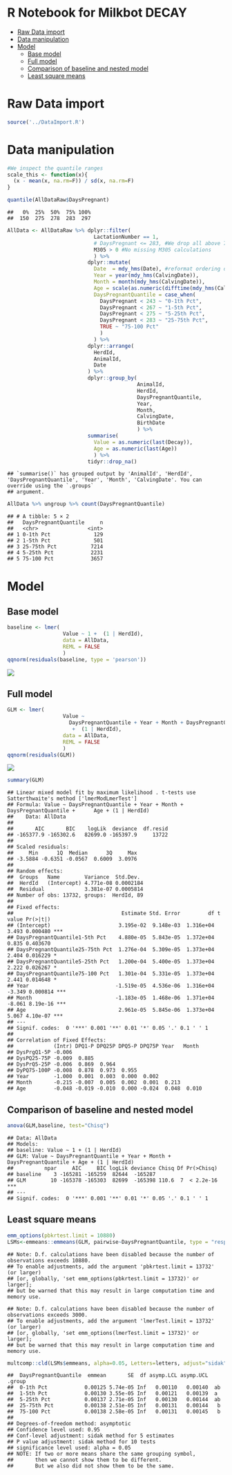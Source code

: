 R Notebook for Milkbot DECAY
================

- [Raw Data import](#raw-data-import)
- [Data manipulation](#data-manipulation)
- [Model](#model)
  - [Base model](#base-model)
  - [Full model](#full-model)
  - [Comparison of baseline and nested
    model](#comparison-of-baseline-and-nested-model)
  - [Least square means](#least-square-means)

# Raw Data import

``` r
source('../DataImport.R')
```

# Data manipulation

``` r
#We inspect the quantile ranges
scale_this <- function(x){
  (x - mean(x, na.rm=F)) / sd(x, na.rm=F)
}

quantile(AllDataRaw$DaysPregnant)
```

    ##   0%  25%  50%  75% 100% 
    ##  150  275  278  283  297

``` r
AllData <- AllDataRaw %>% dplyr::filter(
                            LactationNumber == 1,
                            # DaysPregnant <= 283, #We drop all above 75th percentile because no interest at this stage, missing inseminations?
                            M305 > 0 #No missing M305 calculations
                            ) %>% 
                          dplyr::mutate(
                            Date  = mdy_hms(Date), #reformat ordering date
                            Year = year(mdy_hms(CalvingDate)),
                            Month = month(mdy_hms(CalvingDate)),
                            Age = scale(as.numeric(difftime(mdy_hms(CalvingDate), mdy_hms(BirthDate), units = "days"))),
                            DaysPregnantQuantile = case_when(
                              DaysPregnant < 243 ~ "0-1th Pct",
                              DaysPregnant < 267 ~ "1-5th Pct",
                              DaysPregnant < 275 ~ "5-25th Pct",
                              DaysPregnant < 283 ~ "25-75th Pct",
                              TRUE ~ "75-100 Pct"
                              )
                            ) %>%
                          dplyr::arrange(
                            HerdId,
                            AnimalId,
                            Date
                          ) %>%
                          dplyr::group_by(
                                          AnimalId,
                                          HerdId,
                                          DaysPregnantQuantile,
                                          Year,
                                          Month,
                                          CalvingDate,
                                          BirthDate
                                          ) %>% 
                          summarise(
                            Value = as.numeric(last(Decay)),
                            Age = as.numeric(last(Age))
                            ) %>% 
                          tidyr::drop_na() 
```

    ## `summarise()` has grouped output by 'AnimalId', 'HerdId', 'DaysPregnantQuantile', 'Year', 'Month', 'CalvingDate'. You can override using the `.groups`
    ## argument.

``` r
AllData %>% ungroup %>% count(DaysPregnantQuantile)    
```

    ## # A tibble: 5 × 2
    ##   DaysPregnantQuantile     n
    ##   <chr>                <int>
    ## 1 0-1th Pct              129
    ## 2 1-5th Pct              501
    ## 3 25-75th Pct           7214
    ## 4 5-25th Pct            2231
    ## 5 75-100 Pct            3657

# Model

## Base model

``` r
baseline <- lmer(
                  Value ~ 1 +  (1 | HerdId), 
                  data = AllData,
                  REML = FALSE
                  )
qqnorm(residuals(baseline, type = 'pearson'))
```

![](Decay_files/figure-gfm/unnamed-chunk-5-1.png)<!-- -->

## Full model

``` r
GLM <- lmer(
                  Value ~ 
                    DaysPregnantQuantile + Year + Month + DaysPregnantQuantile + Age
                     +  (1 | HerdId),
                  data = AllData,
                  REML = FALSE
                  )
qqnorm(residuals(GLM))
```

![](Decay_files/figure-gfm/unnamed-chunk-6-1.png)<!-- -->

``` r
summary(GLM)
```

    ## Linear mixed model fit by maximum likelihood . t-tests use Satterthwaite's method ['lmerModLmerTest']
    ## Formula: Value ~ DaysPregnantQuantile + Year + Month + DaysPregnantQuantile +      Age + (1 | HerdId)
    ##    Data: AllData
    ## 
    ##       AIC       BIC    logLik  deviance  df.resid 
    ## -165377.9 -165302.6   82699.0 -165397.9     13722 
    ## 
    ## Scaled residuals: 
    ##     Min      1Q  Median      3Q     Max 
    ## -3.5884 -0.6351 -0.0567  0.6009  3.0976 
    ## 
    ## Random effects:
    ##  Groups   Name        Variance  Std.Dev. 
    ##  HerdId   (Intercept) 4.771e-08 0.0002184
    ##  Residual             3.381e-07 0.0005814
    ## Number of obs: 13732, groups:  HerdId, 89
    ## 
    ## Fixed effects:
    ##                                   Estimate Std. Error         df t value Pr(>|t|)    
    ## (Intercept)                      3.195e-02  9.148e-03  1.316e+04   3.493 0.000480 ***
    ## DaysPregnantQuantile1-5th Pct    4.880e-05  5.843e-05  1.372e+04   0.835 0.403670    
    ## DaysPregnantQuantile25-75th Pct  1.276e-04  5.309e-05  1.373e+04   2.404 0.016229 *  
    ## DaysPregnantQuantile5-25th Pct   1.200e-04  5.400e-05  1.373e+04   2.222 0.026267 *  
    ## DaysPregnantQuantile75-100 Pct   1.301e-04  5.331e-05  1.373e+04   2.441 0.014648 *  
    ## Year                            -1.519e-05  4.536e-06  1.316e+04  -3.349 0.000814 ***
    ## Month                           -1.183e-05  1.468e-06  1.371e+04  -8.061 8.19e-16 ***
    ## Age                              2.961e-05  5.845e-06  1.373e+04   5.067 4.10e-07 ***
    ## ---
    ## Signif. codes:  0 '***' 0.001 '**' 0.01 '*' 0.05 '.' 0.1 ' ' 1
    ## 
    ## Correlation of Fixed Effects:
    ##             (Intr) DPQ1-P DPQ25P DPQ5-P DPQ75P Year   Month 
    ## DysPrgQ1-5P -0.006                                          
    ## DysPQ25-75P -0.009  0.885                                   
    ## DysPrQ5-25P -0.006  0.869  0.964                            
    ## DyPQ75-100P -0.008  0.878  0.973  0.955                     
    ## Year        -1.000  0.001  0.003  0.000  0.002              
    ## Month       -0.215 -0.007  0.005  0.002  0.001  0.213       
    ## Age         -0.048 -0.019 -0.010  0.000 -0.024  0.048  0.010

## Comparison of baseline and nested model

``` r
anova(GLM,baseline, test="Chisq")
```

    ## Data: AllData
    ## Models:
    ## baseline: Value ~ 1 + (1 | HerdId)
    ## GLM: Value ~ DaysPregnantQuantile + Year + Month + DaysPregnantQuantile + Age + (1 | HerdId)
    ##          npar     AIC     BIC logLik deviance Chisq Df Pr(>Chisq)    
    ## baseline    3 -165281 -165259  82644  -165287                        
    ## GLM        10 -165378 -165303  82699  -165398 110.6  7  < 2.2e-16 ***
    ## ---
    ## Signif. codes:  0 '***' 0.001 '**' 0.01 '*' 0.05 '.' 0.1 ' ' 1

## Least square means

``` r
emm_options(pbkrtest.limit = 10880)
LSMs<-emmeans::emmeans(GLM, pairwise~DaysPregnantQuantile, type = "response", adjust="sidak", glhargs=list())
```

    ## Note: D.f. calculations have been disabled because the number of observations exceeds 10880.
    ## To enable adjustments, add the argument 'pbkrtest.limit = 13732' (or larger)
    ## [or, globally, 'set emm_options(pbkrtest.limit = 13732)' or larger];
    ## but be warned that this may result in large computation time and memory use.

    ## Note: D.f. calculations have been disabled because the number of observations exceeds 3000.
    ## To enable adjustments, add the argument 'lmerTest.limit = 13732' (or larger)
    ## [or, globally, 'set emm_options(lmerTest.limit = 13732)' or larger];
    ## but be warned that this may result in large computation time and memory use.

``` r
multcomp::cld(LSMs$emmeans, alpha=0.05, Letters=letters, adjust="sidak")
```

    ##  DaysPregnantQuantile  emmean       SE  df asymp.LCL asymp.UCL .group
    ##  0-1th Pct            0.00125 5.74e-05 Inf   0.00110   0.00140  ab   
    ##  1-5th Pct            0.00130 3.55e-05 Inf   0.00121   0.00139  a    
    ##  5-25th Pct           0.00137 2.71e-05 Inf   0.00130   0.00144  ab   
    ##  25-75th Pct          0.00138 2.51e-05 Inf   0.00131   0.00144   b   
    ##  75-100 Pct           0.00138 2.58e-05 Inf   0.00131   0.00145   b   
    ## 
    ## Degrees-of-freedom method: asymptotic 
    ## Confidence level used: 0.95 
    ## Conf-level adjustment: sidak method for 5 estimates 
    ## P value adjustment: sidak method for 10 tests 
    ## significance level used: alpha = 0.05 
    ## NOTE: If two or more means share the same grouping symbol,
    ##       then we cannot show them to be different.
    ##       But we also did not show them to be the same.
